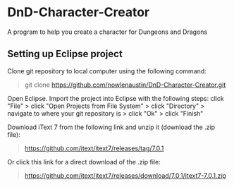 # DnD-Character-Creator
A program to help you create a character for Dungeons and Dragons

## Setting up Eclipse project
Clone git repository to local computer using the following command:
> git clone https://github.com/nowlenaustin/DnD-Character-Creator.git

Open Eclipse. Import the project into Eclipse with the following steps:
click "File" > click "Open Projects from File System" > click "Directory" > navigate to where your git repository is > click "Ok" > click "Finish"

Download iText 7 from the following link and unzip it (download the .zip file):
> https://github.com/itext/itext7/releases/tag/7.0.1

Or click this link for a direct download of the .zip file: 
> https://github.com/itext/itext7/releases/download/7.0.1/itext7-7.0.1.zip